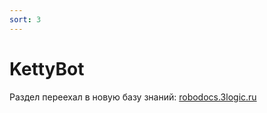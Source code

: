 ```yaml
---
sort: 3
---
```



# KettyBot


Раздел переехал в новую базу знаний: [robodocs.3logic.ru](robodocs.3logic.ru)
